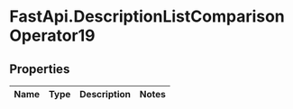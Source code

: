 # FastApi.DescriptionListComparisonOperator19

## Properties
Name | Type | Description | Notes
------------ | ------------- | ------------- | -------------
